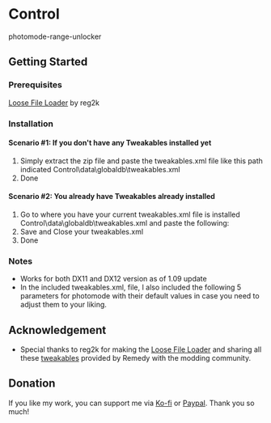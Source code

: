 # Control
photomode-range-unlocker

## Getting Started
### Prerequisites
[Loose File Loader](https://www.nexusmods.com/control/mods/11) by reg2k

### Installation
#### Scenario #1: If you don't have any Tweakables installed yet
1. Simply extract the zip file and paste the tweakables.xml file like this path indicated Control\data\globaldb\tweakables.xml
2. Done

#### Scenario #2: You already have Tweakables already installed
1. Go to where you have your current tweakables.xml file is installed Control\data\globaldb\tweakables.xml and paste the following: <tweakable type="float1" name="Photo Mode Camera:Max Range(m)" value="200.000000"/>
2. Save and Close your tweakables.xml
3. Done

### Notes
- Works for both DX11 and DX12 version as of 1.09 update
- In the included tweakables.xml, file, I also included the following 5 parameters for photomode with their default values in case you need to adjust them to your liking.
  <tweakable type="float1" name="Photo Mode Camera:Camera Mouse Rotation Speed (deg/s)" value="10.000000"/>
  <tweakable type="float1" name="Photo Mode Camera:Camera Movement Speed (m/s)" value="3.000000"/>
  <tweakable type="float1" name="Photo Mode Camera:Camera Stick Rotation Speed (deg/s)" value="280.000000"/>
  <tweakable type="float1" name="Photo Mode Camera:Camera Vertical Movement Speed (m/s)" value="2.000000"/>
  <tweakable type="float1" name="Camera:Photo Mode Near Plane" value="0.100000"/>

## Acknowledgement
* Special thanks to reg2k for making the [Loose File Loader](https://www.nexusmods.com/control/mods/11) and sharing all these [tweakables](https://www.nexusmods.com/control/mods/14) provided by Remedy with the modding community.

## Donation
If you like my work, you can support me via [Ko-fi](https://ko-fi.com/ilikedetectives) or [Paypal](https://www.paypal.com/paypalme2/colin9999). Thank you so much!

